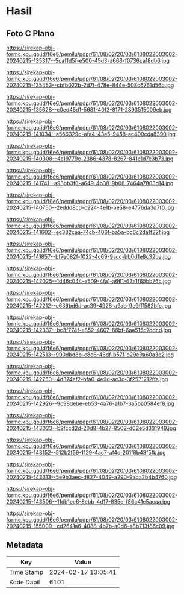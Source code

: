 # Hasil

## Foto C Plano

https://sirekap-obj-formc.kpu.go.id/f6e6/pemilu/pdpr/61/08/02/20/03/6108022003002-20240215-135317--5caf1d5f-e500-45d3-a666-f0736ca18db6.jpg

https://sirekap-obj-formc.kpu.go.id/f6e6/pemilu/pdpr/61/08/02/20/03/6108022003002-20240215-135453--cbfb022b-2d7f-478e-844e-508c6761d56b.jpg

https://sirekap-obj-formc.kpu.go.id/f6e6/pemilu/pdpr/61/08/02/20/03/6108022003002-20240215-135628--c0ed45d1-5681-40f2-8171-2893515009eb.jpg

https://sirekap-obj-formc.kpu.go.id/f6e6/pemilu/pdpr/61/08/02/20/03/6108022003002-20240215-141034--a566329d-afa4-43a5-9458-ac400cda8390.jpg

https://sirekap-obj-formc.kpu.go.id/f6e6/pemilu/pdpr/61/08/02/20/03/6108022003002-20240215-140308--4a19779e-2386-4378-8267-841c1d7c3b73.jpg

https://sirekap-obj-formc.kpu.go.id/f6e6/pemilu/pdpr/61/08/02/20/03/6108022003002-20240215-141741--a93bb3f8-a649-4b38-9b08-7464a7803d14.jpg

https://sirekap-obj-formc.kpu.go.id/f6e6/pemilu/pdpr/61/08/02/20/03/6108022003002-20240215-140750--2eddd8cd-c224-4e1b-ae58-e4776da3d7f0.jpg

https://sirekap-obj-formc.kpu.go.id/f6e6/pemilu/pdpr/61/08/02/20/03/6108022003002-20240215-141602--ec382caa-74cb-406f-ba5a-bc6c2da1f22f.jpg

https://sirekap-obj-formc.kpu.go.id/f6e6/pemilu/pdpr/61/08/02/20/03/6108022003002-20240215-141857--bf7e082f-f022-4c69-9acc-bb0d1e8c32ba.jpg

https://sirekap-obj-formc.kpu.go.id/f6e6/pemilu/pdpr/61/08/02/20/03/6108022003002-20240215-142025--1d46c044-e509-4fa1-a661-63a1f65bb76c.jpg

https://sirekap-obj-formc.kpu.go.id/f6e6/pemilu/pdpr/61/08/02/20/03/6108022003002-20240215-142212--c636bd6d-ac39-4928-a9ab-9e9fff582bfc.jpg

https://sirekap-obj-formc.kpu.go.id/f6e6/pemilu/pdpr/61/08/02/20/03/6108022003002-20240215-142337--bc3f774f-e852-4607-86bf-6aa515d7ddcd.jpg

https://sirekap-obj-formc.kpu.go.id/f6e6/pemilu/pdpr/61/08/02/20/03/6108022003002-20240215-142513--990dbd8b-c8c6-46df-b57f-c29e9a60a3e2.jpg

https://sirekap-obj-formc.kpu.go.id/f6e6/pemilu/pdpr/61/08/02/20/03/6108022003002-20240215-142750--4d374ef2-bfa0-4e9d-ac3c-3f2571212ffa.jpg

https://sirekap-obj-formc.kpu.go.id/f6e6/pemilu/pdpr/61/08/02/20/03/6108022003002-20240215-142926--9c98debe-eb53-4a76-a1b7-3a5ba0584ef8.jpg

https://sirekap-obj-formc.kpu.go.id/f6e6/pemilu/pdpr/61/08/02/20/03/6108022003002-20240215-143033--b2fccd2d-20d8-4b27-8502-d02e5d331949.jpg

https://sirekap-obj-formc.kpu.go.id/f6e6/pemilu/pdpr/61/08/02/20/03/6108022003002-20240215-143152--512b2f59-1129-4ac7-af4c-201f8b48f5fb.jpg

https://sirekap-obj-formc.kpu.go.id/f6e6/pemilu/pdpr/61/08/02/20/03/6108022003002-20240215-143313--5e9b3aec-d827-4049-a290-9aba2b4b4760.jpg

https://sirekap-obj-formc.kpu.go.id/f6e6/pemilu/pdpr/61/08/02/20/03/6108022003002-20240215-143506--11db1ee6-8ebb-4d17-835e-f86c41e5acaa.jpg

https://sirekap-obj-formc.kpu.go.id/f6e6/pemilu/pdpr/61/08/02/20/03/6108022003002-20240215-155009--cd2641a6-4088-4b7b-a0d6-a8b713f86c09.jpg


## Metadata

| Key        | Value               |
| ---------- | ------------------- |
| Time Stamp | 2024-02-17 13:05:41 |
| Kode Dapil | 6101                |



